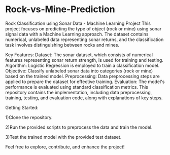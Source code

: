 # Rock-vs-Mine-Prediction
Rock Classification using Sonar Data - Machine Learning Project
This project focuses on predicting the type of object (rock or mine) using sonar signal data with a Machine Learning approach. The dataset contains numerical, unlabeled data representing sonar returns, and the classification task involves distinguishing between rocks and mines.

Key Features:
Dataset: The sonar dataset, which consists of numerical features representing sonar return strength, is used for training and testing.
Algorithm: Logistic Regression is employed to train a classification model.
Objective: Classify unlabeled sonar data into categories (rock or mine) based on the trained model.
Preprocessing: Data preprocessing steps are applied to prepare the dataset for effective training.
Evaluation: The model's performance is evaluated using standard classification metrics.
This repository contains the implementation, including data preprocessing, training, testing, and evaluation code, along with explanations of key steps.

Getting Started:

1)Clone the repository.

2)Run the provided scripts to preprocess the data and train the model.

3)Test the trained model with the provided test dataset.


Feel free to explore, contribute, and enhance the project!
